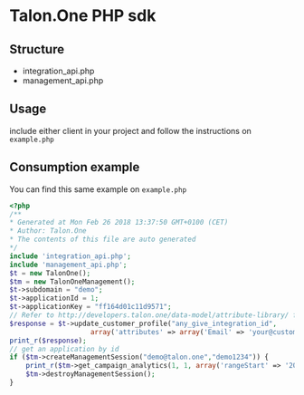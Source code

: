 # Talon.One PHP sdk

## Structure

- integration_api.php
- management_api.php

## Usage

include either client in your project and follow the instructions on `example.php`

## Consumption example

You can find this same example on `example.php`

```php
<?php
/**
* Generated at Mon Feb 26 2018 13:37:50 GMT+0100 (CET)
* Author: Talon.One
* The contents of this file are auto generated
*/
include 'integration_api.php';
include 'management_api.php';
$t = new TalonOne();
$tm = new TalonOneManagement();
$t->subdomain = "demo";
$t->applicationId = 1;
$t->applicationKey = "ff164d01c11d9571";
// Refer to http://developers.talon.one/data-model/attribute-library/ for additional attributes
$response = $t->update_customer_profile("any_give_integration_id",
                    array('attributes' => array('Email' => 'your@customer.org')));
print_r($response);
// get an application by id
if ($tm->createManagementSession("demo@talon.one","demo1234")) {
    print_r($tm->get_campaign_analytics(1, 1, array('rangeStart' => '2016-06-14T13:09:35.835Z', 'rangeEnd' => '2018-06-14T13:09:35.835Z')));
    $tm->destroyManagementSession();
}
```
